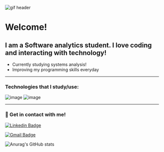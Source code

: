 ![gif header](https://media.giphy.com/media/hC4ivYEwCLHCU/giphy.gif)

# Welcome!
## I am a Software analytics student. I love coding and interacting with technology!

- Currently studying systems analysis!
- Improving my programming skills everyday

<hr>

### Technologies that I study/use:

![image](https://img.shields.io/badge/java-%23ED8B00.svg?style=for-the-badge&logo=java&logoColor=white)
![image](https://www.google.com/url?sa=i&url=https%3A%2F%2Fpt.m.wikipedia.org%2Fwiki%2FFicheiro%3APython_logo_and_wordmark.svg&psig=AOvVaw0MabwqVapOw-rkhnCUMlzO&ust=1717278629229000&source=images&cd=vfe&opi=89978449&ved=0CBIQjRxqFwoTCIDt7MfvuIYDFQAAAAAdAAAAABAJ)

<hr>

### :calling: Get in contact with me!

[![Linkedin Badge](https://img.shields.io/badge/-LinkedIn-blue?style=flat-square&logo=Linkedin&logoColor=white&link=https://www.linkedin.com/in/hugodesouza-leite/)](https://www.linkedin.com/in/hugodesouza-leite/)

[![Gmail Badge](https://img.shields.io/badge/-Gmail-c14438?style=flat-square&logo=Gmail&logoColor=white&link=mailto:hugodsleite@gmail.com)](mailto:hugodsleite@gmail.com)

![Anurag's GitHub stats](https://github-readme-stats.vercel.app/api?username=etieloguh&show_icons=true&theme=radical)

